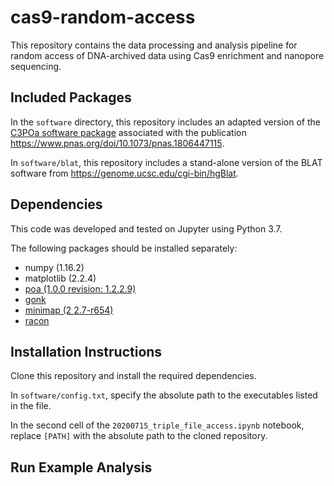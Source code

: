 # cas9-random-access
This repository contains the data processing and analysis pipeline for random access of DNA-archived data using Cas9 enrichment and nanopore sequencing.

## Included Packages
In the `software` directory, this repository includes an adapted version of the [C3POa software package](https://github.com/rvolden/C3POa) associated with the publication https://www.pnas.org/doi/10.1073/pnas.1806447115.

In `software/blat`, this repository includes a stand-alone version of the BLAT software from https://genome.ucsc.edu/cgi-bin/hgBlat.

## Dependencies
This code was developed and tested on Jupyter using Python 3.7.

The following packages should be installed separately:
- numpy (1.16.2)
- matplotlib (2.2.4)
- [poa (1.0.0 revision: 1.2.2.9)](https://github.com/tanghaibao/bio-pipeline)
- [gonk](https://github.com/rvolden/gonk)
- [minimap (2 2.7-r654)](https://github.com/lh3/minimap2)
- [racon](https://github.com/isovic/racon)

## Installation Instructions
Clone this repository and install the required dependencies.

In `software/config.txt`, specify the absolute path to the executables listed in the file.

In the second cell of the `20200715_triple_file_access.ipynb` notebook, replace `[PATH]` with the absolute path to the cloned repository.

## Run Example Analysis
